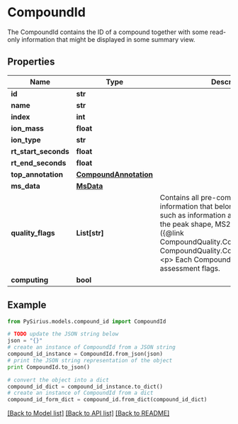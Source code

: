 # CompoundId

The CompoundId contains the ID of a compound together with some read-only information that might be displayed in  some summary view.

## Properties

Name | Type | Description | Notes
------------ | ------------- | ------------- | -------------
**id** | **str** |  | [optional] 
**name** | **str** |  | [optional] 
**index** | **int** |  | [optional] 
**ion_mass** | **float** |  | [optional] 
**ion_type** | **str** |  | [optional] 
**rt_start_seconds** | **float** |  | [optional] 
**rt_end_seconds** | **float** |  | [optional] 
**top_annotation** | [**CompoundAnnotation**](CompoundAnnotation.md) |  | [optional] 
**ms_data** | [**MsData**](MsData.md) |  | [optional] 
**quality_flags** | **List[str]** | Contains all pre-computation quality information that belong to  this compound, such as information about the quality of the peak shape, MS2 spectrum etc.,  see ({@link CompoundQuality.CompoundQualityFlag CompoundQuality.CompoundQualityFlag})  &lt;p&gt;  Each Compound has a Set of Quality assessment flags. | [optional] 
**computing** | **bool** |  | [optional] 

## Example

```python
from PySirius.models.compound_id import CompoundId

# TODO update the JSON string below
json = "{}"
# create an instance of CompoundId from a JSON string
compound_id_instance = CompoundId.from_json(json)
# print the JSON string representation of the object
print CompoundId.to_json()

# convert the object into a dict
compound_id_dict = compound_id_instance.to_dict()
# create an instance of CompoundId from a dict
compound_id_form_dict = compound_id.from_dict(compound_id_dict)
```
[[Back to Model list]](../README.md#documentation-for-models) [[Back to API list]](../README.md#documentation-for-api-endpoints) [[Back to README]](../README.md)


